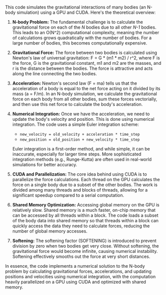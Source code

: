 This code simulates the gravitational interactions of many bodies (an N-body simulation) using a GPU and CUDA.  Here's the theoretical overview:

1. **N-body Problem:** The fundamental challenge is to calculate the gravitational force on each of the *N* bodies due to all other *N-1* bodies.  This leads to an O(N^2) computational complexity, meaning the number of calculations grows quadratically with the number of bodies.  For a large number of bodies, this becomes computationally expensive.

2. **Gravitational Force:** The force between two bodies is calculated using Newton's law of universal gravitation: F = G * (m1 * m2) / r^2, where F is the force, G is the gravitational constant, m1 and m2 are the masses, and r is the distance between the bodies.  The force is attractive and acts along the line connecting the two bodies.

3. **Acceleration:**  Newton's second law (F = ma) tells us that the acceleration of a body is equal to the net force acting on it divided by its mass (a = F/m).  In an N-body simulation, we calculate the gravitational force on each body from all other bodies, sum these forces vectorially, and then use this net force to calculate the body's acceleration.

4. **Numerical Integration:**  Once we have the acceleration, we need to update the body's velocity and position.  This is done using numerical integration. The code uses a simple Euler integration scheme:

   *   `new_velocity = old_velocity + acceleration * time_step`
   *   `new_position = old_position + new_velocity * time_step`

   Euler integration is a first-order method, and while simple, it can be inaccurate, especially for larger time steps. More sophisticated integration methods (e.g., Runge-Kutta) are often used in real-world simulations for better accuracy.

5. **CUDA and Parallelization:** The core idea behind using CUDA is to parallelize the force calculations.  Each thread on the GPU calculates the force on a single body due to a subset of the other bodies.  The work is divided among many threads and blocks of threads, allowing for a significant speedup compared to a serial computation.

6. **Shared Memory Optimization:** Accessing global memory on the GPU is relatively slow.  Shared memory is a much faster, on-chip memory that can be accessed by all threads within a block.  The code loads a subset of the body data into shared memory so that threads within a block can quickly access the data they need to calculate forces, reducing the number of global memory accesses.

7. **Softening:**  The softening factor (SOFTENING) is introduced to prevent division by zero when two bodies get very close.  Without softening, the gravitational force would become infinite, causing numerical instability.  Softening effectively smooths out the force at very short distances.

In essence, the code implements a numerical solution to the N-body problem by calculating gravitational forces, accelerations, and updating positions and velocities using numerical integration, with the computation heavily parallelized on a GPU using CUDA and optimized with shared memory.


